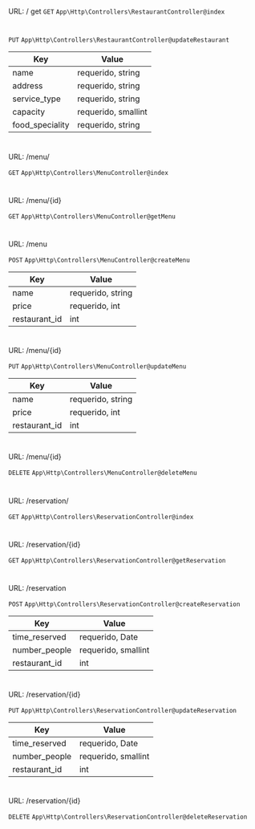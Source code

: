 #
URL: /
get
`GET`
`App\Http\Controllers\RestaurantController@index`
#

`PUT`
`App\Http\Controllers\RestaurantController@updateRestaurant`

Key | Value
-------- | ---
name | requerido, string
address | requerido, string
service_type | requerido, string
capacity | requerido, smallint
food_speciality | requerido, string
#
URL: /menu/

`GET`
`App\Http\Controllers\MenuController@index`
#
URL: /menu/{id}

`GET`
`App\Http\Controllers\MenuController@getMenu`
#
URL: /menu

`POST`
`App\Http\Controllers\MenuController@createMenu`

Key | Value
-------- | ---
name | requerido, string
price | requerido, int
restaurant_id | int
#
URL: /menu/{id}

`PUT`
`App\Http\Controllers\MenuController@updateMenu`

Key | Value
-------- | ---
name | requerido, string
price | requerido, int
restaurant_id | int
#
URL: /menu/{id}

`DELETE`
`App\Http\Controllers\MenuController@deleteMenu`
#
URL: /reservation/

`GET`
`App\Http\Controllers\ReservationController@index`
#
URL: /reservation/{id}

`GET`
`App\Http\Controllers\ReservationController@getReservation`
#
URL: /reservation

`POST`
`App\Http\Controllers\ReservationController@createReservation`

Key | Value
-------- | ---
time_reserved | requerido, Date
number_people | requerido, smallint
restaurant_id | int
#
URL: /reservation/{id}

`PUT`
`App\Http\Controllers\ReservationController@updateReservation`

Key | Value
-------- | ---
time_reserved | requerido, Date
number_people | requerido, smallint
restaurant_id | int
#
URL: /reservation/{id}

`DELETE`
`App\Http\Controllers\ReservationController@deleteReservation`
#
